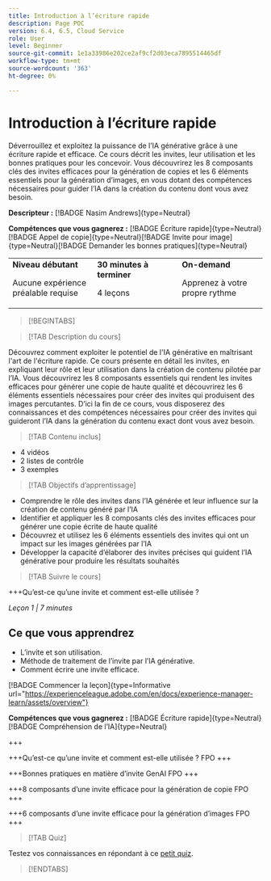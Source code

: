```yaml
---
title: Introduction à l’écriture rapide
description: Page POC
version: 6.4, 6.5, Cloud Service
role: User
level: Beginner
source-git-commit: 1e1a33986e202ce2af9cf2d03eca7895514465df
workflow-type: tm+mt
source-wordcount: '363'
ht-degree: 0%

---
```



# Introduction à l’écriture rapide

Déverrouillez et exploitez la puissance de l’IA générative grâce à une écriture rapide et efficace. Ce cours décrit les invites, leur utilisation et les bonnes pratiques pour les concevoir. Vous découvrirez les 8 composants clés des invites efficaces pour la génération de copies et les 6 éléments essentiels pour la génération d’images, en vous dotant des compétences nécessaires pour guider l’IA dans la création du contenu dont vous avez besoin.

**Descripteur :** [!BADGE Nasim Andrews]{type=Neutral}

**Compétences que vous gagnerez :** [!BADGE Écriture rapide]{type=Neutral}[!BADGE Appel de copie]{type=Neutral}[!BADGE Invite pour image]{type=Neutral}[!BADGE Demander les bonnes pratiques]{type=Neutral}

<table>
    <tr>
        <td width="33%">
            <strong>Niveau débutant</strong>            
            <p>Aucune expérience préalable requise<p>
        </td>
          <td width="33%">
            <strong>30 minutes à terminer</strong>
            <p>4 leçons<p>
        </td>
        <td width="33%">
            <strong>On-demand</strong>
            <p>Apprenez à votre propre rythme<p>
        </td>
    </tr>
</table>

>[!BEGINTABS]

>[!TAB Description du cours]

Découvrez comment exploiter le potentiel de l&#39;IA générative en maîtrisant l&#39;art de l&#39;écriture rapide. Ce cours présente en détail les invites, en expliquant leur rôle et leur utilisation dans la création de contenu pilotée par l’IA. Vous découvrirez les 8 composants essentiels qui rendent les invites efficaces pour générer une copie de haute qualité et découvrirez les 6 éléments essentiels nécessaires pour créer des invites qui produisent des images percutantes. D’ici la fin de ce cours, vous disposerez des connaissances et des compétences nécessaires pour créer des invites qui guideront l’IA dans la génération du contenu exact dont vous avez besoin.

>[!TAB Contenu inclus]

* 4 vidéos
* 2 listes de contrôle
* 3 exemples

>[!TAB Objectifs d’apprentissage]

* Comprendre le rôle des invites dans l’IA générée et leur influence sur la création de contenu généré par l’IA
* Identifier et appliquer les 8 composants clés des invites efficaces pour générer une copie écrite de haute qualité
* Découvrez et utilisez les 6 éléments essentiels des invites qui ont un impact sur les images générées par l’IA
* Développer la capacité d’élaborer des invites précises qui guident l’IA générative pour produire les résultats souhaités

>[!TAB Suivre le cours]

+++Qu’est-ce qu’une invite et comment est-elle utilisée ?

_Leçon 1 | 7 minutes_

## Ce que vous apprendrez

* L’invite et son utilisation.
* Méthode de traitement de l’invite par l’IA générative.
* Comment écrire une invite efficace.

[!BADGE Commencer la leçon]{type=Informative url="https://experienceleague.adobe.com/en/docs/experience-manager-learn/assets/overview"}

**Compétences que vous gagnerez :** [!BADGE Écriture rapide]{type=Neutral}[!BADGE Compréhension de l’IA]{type=Neutral}

+++

+++Qu’est-ce qu’une invite et comment est-elle utilisée ?
FPO
+++

+++Bonnes pratiques en matière d’invite GenAI
FPO
+++

+++8 composants d’une invite efficace pour la génération de copie
FPO
+++

+++6 composants d’une invite efficace pour la génération d’images
FPO
+++

>[!TAB Quiz]

Testez vos connaissances en répondant à ce [petit quiz](https://ezpwo74vees.typeform.com/to/vsPYgbwa).

>[!ENDTABS]
